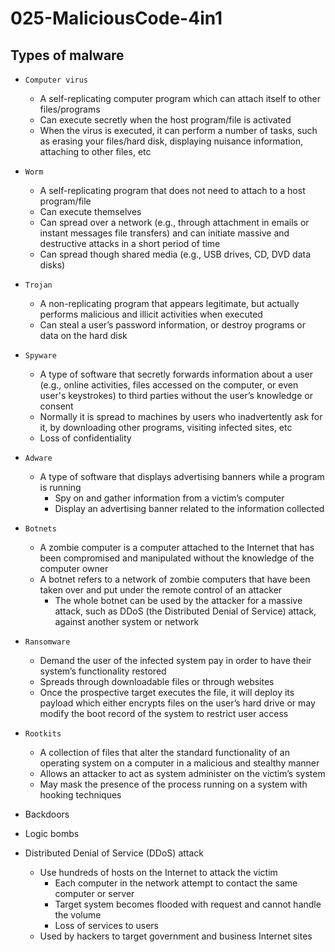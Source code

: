 # 025-MaliciousCode-4in1

## Types of malware

* `Computer virus`
  * A self-replicating computer program which can attach itself to other files/programs
  * Can execute secretly when the host program/file is activated
  * When the virus is executed, it can perform a number of tasks, such as erasing your files/hard disk, displaying nuisance information, attaching to other files, etc

* `Worm`
  * A self-replicating program that does not need to attach to a host program/file
  * Can execute themselves
  * Can spread over a network (e.g., through attachment in emails or instant messages file transfers) and can initiate massive and destructive attacks in a short period of time
  * Can spread though shared media (e.g., USB drives, CD, DVD data disks)

* `Trojan`
  * A non-replicating program that appears legitimate, but actually performs malicious and illicit activities when executed
  * Can steal a user’s password information, or destroy programs or data on the hard disk

* `Spyware`
  * A type of software that secretly forwards information about a user (e.g., online activities, files accessed on the computer, or even user's keystrokes) to third parties without the user’s knowledge or consent
  * Normally it is spread to machines by users who inadvertently ask for it, by downloading other programs, visiting infected sites, etc
  * Loss of confidentiality

* `Adware`
  * A type of software that displays advertising banners while a program is running
    - Spy on and gather information from a victim’s computer
    - Display an advertising banner related to the information collected
* `Botnets`
  * A zombie computer is a computer attached to the Internet that has been compromised and manipulated without the knowledge of the computer owner
  * A botnet refers to a network of zombie computers that have been taken over and put under the remote control of an attacker
    - The whole botnet can be used by the attacker for a massive attack, such as DDoS (the Distributed Denial of Service) attack, against another system or network

* `Ransomware`
  * Demand the user of the infected system pay in order to have their system’s functionality restored
  * Spreads through downloadable files or through websites
  * Once the prospective target executes the file, it will deploy its payload which either encrypts files on the user’s hard drive or may modify the boot record of the system to restrict user access

* `Rootkits`
  * A collection of files that alter the standard functionality of an operating system on a computer in a malicious and stealthy manner
  * Allows an attacker to act as system administer on the victim’s system
  * May mask the presence of the process running on a system with hooking techniques

* Backdoors

* Logic bombs

* Distributed Denial of Service (DDoS) attack
  * Use hundreds of hosts on the Internet to attack the victim
    - Each computer in the network attempt to contact the same computer or server
    - Target system becomes flooded with request and cannot handle the volume
    - Loss of services to users
  * Used by hackers to target government and business Internet sites